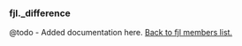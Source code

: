 ### fjl._difference
@todo - Added documentation here.
[Back to fjl members list.](#fjl-members-list)
